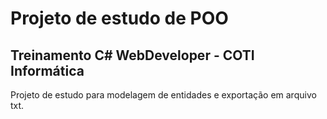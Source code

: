 # Projeto de estudo de POO
## Treinamento C# WebDeveloper - COTI Informática
Projeto de estudo para modelagem de entidades e exportação em arquivo txt.
